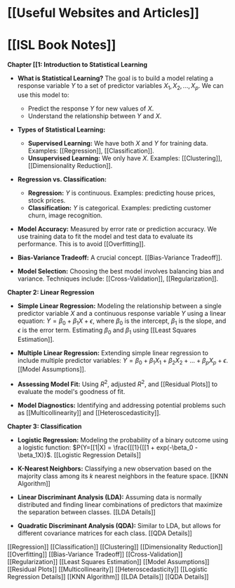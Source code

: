 # [[Useful Websites and Articles]]
# [[ISL Book Notes]]

**Chapter [[1: Introduction to Statistical Learning**

* **What is Statistical Learning?**  The goal is to build a model relating a response variable $Y$ to a set of predictor variables $X_1, X_2, ..., X_p$.  We can use this model to:
    * Predict the response $Y$ for new values of $X$.
    * Understand the relationship between $Y$ and $X$.

* **Types of Statistical Learning:**
    * **Supervised Learning:** We have both $X$ and $Y$ for training data.  Examples: [[Regression]], [[Classification]].
    * **Unsupervised Learning:** We only have $X$. Examples: [[Clustering]], [[Dimensionality Reduction]].

* **Regression vs. Classification:**
    * **Regression:** $Y$ is continuous.  Examples: predicting house prices, stock prices.
    * **Classification:** $Y$ is categorical. Examples: predicting customer churn, image recognition.

* **Model Accuracy:** Measured by error rate or prediction accuracy.  We use training data to fit the model and test data to evaluate its performance.  This is to avoid [[Overfitting]].

* **Bias-Variance Tradeoff:**  A crucial concept.  [[Bias-Variance Tradeoff]].

* **Model Selection:** Choosing the best model involves balancing bias and variance.  Techniques include: [[Cross-Validation]], [[Regularization]].


**Chapter 2: Linear Regression**

* **Simple Linear Regression:**  Modeling the relationship between a single predictor variable $X$ and a continuous response variable $Y$ using a linear equation:  $Y = \beta_0 + \beta_1X + \epsilon$, where $\beta_0$ is the intercept, $\beta_1$ is the slope, and $\epsilon$ is the error term.  Estimating $\beta_0$ and $\beta_1$ using [[Least Squares Estimation]].

* **Multiple Linear Regression:** Extending simple linear regression to include multiple predictor variables: $Y = \beta_0 + \beta_1X_1 + \beta_2X_2 + ... + \beta_pX_p + \epsilon$.  [[Model Assumptions]].

* **Assessing Model Fit:** Using $R^2$, adjusted $R^2$, and [[Residual Plots]] to evaluate the model's goodness of fit.

* **Model Diagnostics:** Identifying and addressing potential problems such as [[Multicollinearity]] and [[Heteroscedasticity]].


**Chapter 3:  Classification**

* **Logistic Regression:** Modeling the probability of a binary outcome using a logistic function: $P(Y=[[1|X) = \frac{[[1}{[[1 + exp(-\beta_0 - \beta_1X)}$. [[Logistic Regression Details]]

* **K-Nearest Neighbors:** Classifying a new observation based on the majority class among its $k$ nearest neighbors in the feature space. [[KNN Algorithm]]

* **Linear Discriminant Analysis (LDA):** Assuming data is normally distributed and finding linear combinations of predictors that maximize the separation between classes. [[LDA Details]]

* **Quadratic Discriminant Analysis (QDA):**  Similar to LDA, but allows for different covariance matrices for each class. [[QDA Details]]


[[Regression]]
[[Classification]]
[[Clustering]]
[[Dimensionality Reduction]]
[[Overfitting]]
[[Bias-Variance Tradeoff]]
[[Cross-Validation]]
[[Regularization]]
[[Least Squares Estimation]]
[[Model Assumptions]]
[[Residual Plots]]
[[Multicollinearity]]
[[Heteroscedasticity]]
[[Logistic Regression Details]]
[[KNN Algorithm]]
[[LDA Details]]
[[QDA Details]]

